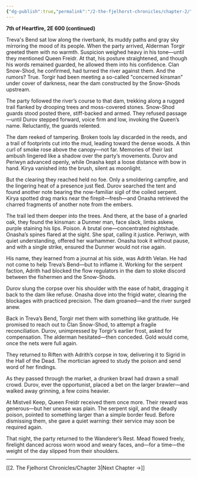 ```yaml
---
{"dg-publish":true,"permalink":"/2-the-fjelhorst-chronicles/chapter-2/"}
---
```


**7th of Heartfire, 2E 600 (continued)**

Treva's Bend sat low along the riverbank, its muddy paths and gray sky mirroring the mood of its people. When the party arrived, Alderman Torgir greeted them with no warmth. Suspicion weighed heavy in his tone—until they mentioned Queen Freidr. At that, his posture straightened, and though his words remained guarded, he allowed them into his confidence. Clan Snow-Shod, he confirmed, had turned the river against them. And the rumors? True. Torgir had been meeting a so-called "concerned kinsman" under cover of darkness, near the dam constructed by the Snow-Shods upstream.

The party followed the river’s course to that dam, trekking along a rugged trail flanked by drooping trees and moss-covered stones. Snow-Shod guards stood posted there, stiff-backed and armed. They refused passage—until Durov stepped forward, voice firm and low, invoking the Queen’s name. Reluctantly, the guards relented.

The dam reeked of tampering. Broken tools lay discarded in the reeds, and a trail of footprints cut into the mud, leading toward the dense woods. A thin curl of smoke rose above the canopy—not far. Memories of their last ambush lingered like a shadow over the party’s movements. Durov and Periwyn advanced openly, while Onasha kept a loose distance with bow in hand. Kirya vanished into the brush, silent as moonlight.

But the clearing they reached held no foe. Only a smoldering campfire, and the lingering heat of a presence just fled. Durov searched the tent and found another note bearing the now-familiar sigil of the coiled serpent. Kirya spotted drag marks near the firepit—fresh—and Onasha retrieved the charred fragments of another note from the embers.

The trail led them deeper into the trees. And there, at the base of a gnarled oak, they found the kinsman: a Dunmer man, face slack, limbs askew, purple staining his lips. Poison. A brutal one—concentrated nightshade. Onasha’s spines flared at the sight. She spat, calling it justice. Periwyn, with quiet understanding, offered her warhammer. Onasha took it without pause, and with a single strike, ensured the Dunmer would not rise again.

His name, they learned from a journal at his side, was Adrith Velan. He had not come to help Treva’s Bend—but to inflame it. Working for the serpent faction, Adrith had blocked the flow regulators in the dam to stoke discord between the fishermen and the Snow-Shods.

Durov slung the corpse over his shoulder with the ease of habit, dragging it back to the dam like refuse. Onasha dove into the frigid water, clearing the blockages with practiced precision. The dam groaned—and the river surged anew.

Back in Treva’s Bend, Torgir met them with something like gratitude. He promised to reach out to Clan Snow-Shod, to attempt a fragile reconciliation. Durov, unimpressed by Torgir’s earlier frost, asked for compensation. The alderman hesitated—then conceded. Gold would come, once the nets were full again.

They returned to Riften with Adrith’s corpse in tow, delivering it to Sigrid in the Hall of the Dead. The mortician agreed to study the poison and send word of her findings.

As they passed through the market, a drunken brawl had drawn a small crowd. Durov, ever the opportunist, placed a bet on the larger brawler—and walked away grinning, a few coins heavier.

At Mistveil Keep, Queen Freidr received them once more. Their reward was generous—but her unease was plain. The serpent sigil, and the deadly poison, pointed to something larger than a simple border feud. Before dismissing them, she gave a quiet warning: their service may soon be required again.

That night, the party returned to the Wanderer’s Rest. Mead flowed freely, firelight danced across worn wood and weary faces, and—for a time—the weight of the day slipped from their shoulders.

---

[[2. The Fjelhorst Chronicles/Chapter 3\|Next Chapter →]]